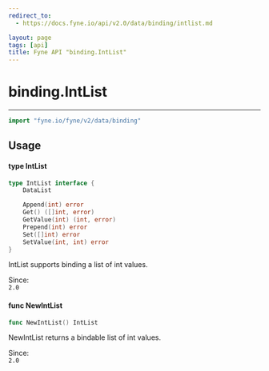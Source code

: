```yaml
---
redirect_to:
  - https://docs.fyne.io/api/v2.0/data/binding/intlist.md

layout: page
tags: [api]
title: Fyne API "binding.IntList"
---
```



# binding.IntList
---
```go
import "fyne.io/fyne/v2/data/binding"
```

## Usage

#### type IntList

```go
type IntList interface {
	DataList

	Append(int) error
	Get() ([]int, error)
	GetValue(int) (int, error)
	Prepend(int) error
	Set([]int) error
	SetValue(int, int) error
}
```

IntList supports binding a list of int values.


<div class="since">Since: <code>
2.0</code></div>

#### func  NewIntList

```go
func NewIntList() IntList
```
NewIntList returns a bindable list of int values.


<div class="since">Since: <code>
2.0</code></div>

